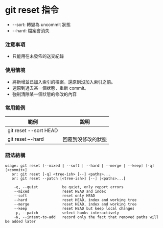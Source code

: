 # git reset 指令

* --sort: 轉變為 uncommit 狀態
* --hard: 檔案會消失

### 注意事項

* 只能用在未發佈的送交紀錄

### 使用情境

* 將新增並已加入索引的檔案，還原到沒加入索引之前。
* 還原到過去某一個狀態，重新 commit。
* 強制清除某一個狀態的修改的內容

### 常用範例

| 範例                   | 說明     |
|----------------------|--------|
| git reset --sort HEAD  |        |
| git reset –-hard | 回覆到沒修改的狀態 |


### 語法結構

```
usage: git reset [--mixed | --soft | --hard | --merge | --keep] [-q] [<commit>]
   or: git reset [-q] <tree-ish> [--] <paths>...
   or: git reset --patch [<tree-ish>] [--] [<paths>...]

    -q, --quiet           be quiet, only report errors
    --mixed               reset HEAD and index
    --soft                reset only HEAD
    --hard                reset HEAD, index and working tree
    --merge               reset HEAD, index and working tree
    --keep                reset HEAD but keep local changes
    -p, --patch           select hunks interactively
    -N, --intent-to-add   record only the fact that removed paths will be added later
```